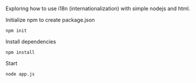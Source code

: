 Exploring how to use i18n (internationalization) with simple nodejs and html. 

Initialize npm to create package.json
```
npm init
```
Install dependencies
```
npm install
```
Start
```
node app.js
```